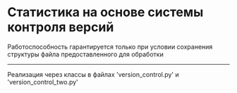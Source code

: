 # Статистика на основе системы контроля версий
Работоспособность гарантируется только при условии сохранения структуры файла предоставленного для обработки
***
Реализация через классы в файлах 'version_control.py' и 'version_control_two.py'
